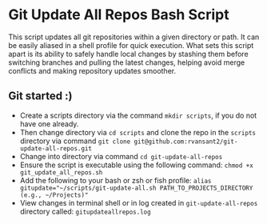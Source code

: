 # Git Update All Repos Bash Script

This script updates all git repositories within a given directory or path. It can be easily aliased in a shell profile for quick execution. What sets this script apart is its ability to safely handle local changes by stashing them before switching branches and pulling the latest changes, helping avoid merge conflicts and making repository updates smoother.

## Git started :)
- Create a scripts directory via the command `mkdir scripts`, if you do not have one already.
- Then change directory via `cd scripts` and clone the repo in the `scripts` directory via command `git clone git@github.com:rvansant2/git-update-all-repos.git`
- Change into directory via command `cd git-update-all-repos`
- Ensure the script is executable using the following command: `chmod +x git_update_all_repos.sh`
- Add the following to your bash or zsh or fish profile: `alias gitupdate="~/scripts/git-update-all.sh PATH_TO_PROJECTS_DIRECTORY (e.g., ~/Projects)"`
- View changes in terminal shell or in log created in `git-update-all-repos` directory called: `gitupdateallrepos.log`

